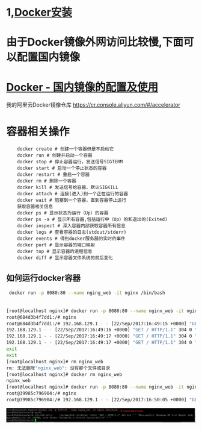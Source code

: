 # 1,[Docker安装](http://www.runoob.com/docker/docker-hello-world.html)



# 由于Docker镜像外网访问比较慢,下面可以配置国内镜像


# [Docker - 国内镜像的配置及使用](http://www.cnblogs.com/anliven/p/6218741.html)

我的阿里云Docker镜像仓库 https://cr.console.aliyun.com/#/accelerator





# 容器相关操作

		docker create # 创建一个容器但是不启动它
		docker run # 创建并启动一个容器
		docker stop # 停止容器运行，发送信号SIGTERM
		docker start # 启动一个停止状态的容器
		docker restart # 重启一个容器
		docker rm # 删除一个容器
		docker kill # 发送信号给容器，默认SIGKILL
		docker attach # 连接(进入)到一个正在运行的容器
		docker wait # 阻塞到一个容器，直到容器停止运行
		获取容器相关信息
		docker ps # 显示状态为运行（Up）的容器
		docker ps -a # 显示所有容器,包括运行中（Up）的和退出的(Exited)
		docker inspect # 深入容器内部获取容器所有信息
		docker logs # 查看容器的日志(stdout/stderr)
		docker events # 得到docker服务器的实时的事件
		docker port # 显示容器的端口映射
		docker top # 显示容器的进程信息
		docker diff # 显示容器文件系统的前后变化


## 如何运行docker容器
```bash
 docker run -p 8080:80 --name nging_web -it nginx /bin/bash
```

```bash

[root@localhost nginx]# docker run -p 8080:80 --name nginx_web -it nginx /bin/bash
root@684d3b4f7dd1:/# nginx
root@684d3b4f7dd1:/# 192.168.129.1 - - [22/Sep/2017:16:49:15 +0000] "GET / HTTP/1.1" 304 0 "-" "Mozilla/5.0 (Windows NT 6.1; Win64; x64) AppleWebKit/537.36 (KHTML, like Gecko) Chrome/61.0.3163.91 Safari/537.36" "-"
192.168.129.1 - - [22/Sep/2017:16:49:16 +0000] "GET / HTTP/1.1" 304 0 "-" "Mozilla/5.0 (Windows NT 6.1; Win64; x64) AppleWebKit/537.36 (KHTML, like Gecko) Chrome/61.0.3163.91 Safari/537.36" "-"
192.168.129.1 - - [22/Sep/2017:16:49:17 +0000] "GET / HTTP/1.1" 304 0 "-" "Mozilla/5.0 (Windows NT 6.1; Win64; x64) AppleWebKit/537.36 (KHTML, like Gecko) Chrome/61.0.3163.91 Safari/537.36" "-"
192.168.129.1 - - [22/Sep/2017:16:49:17 +0000] "GET / HTTP/1.1" 304 0 "-" "Mozilla/5.0 (Windows NT 6.1; Win64; x64) AppleWebKit/537.36 (KHTML, like Gecko) Chrome/61.0.3163.91 Safari/537.36" "-"
exit
exit
[root@localhost nginx]# rm nginx_web
rm: 无法删除"nginx_web": 没有那个文件或目录
[root@localhost nginx]# docker rm nginx_web
nginx_web
[root@localhost nginx]# docker run -p 8080:80 --name nginx_web -it nginx /bin/bash
root@39985c796904:/# nginx
root@39985c796904:/# 192.168.129.1 - - [22/Sep/2017:16:50:05 +0000] "GET / HTTP/1.1" 304 0 "-" "Mozilla/5.0 (Windows NT 6.1; Win64; x64) AppleWebKit/537.36 (KHTML, like Gecko) Chrome/61.0.3163.91 Safari/537.36" "-"


```


![](images/docker1.png)





